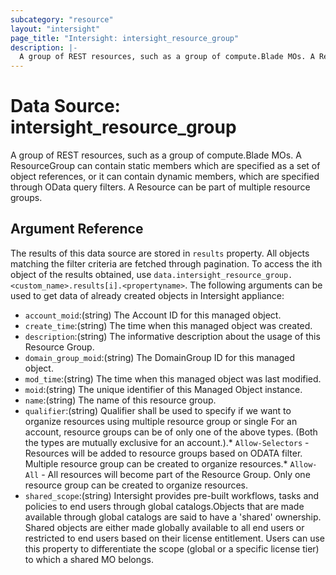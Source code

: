 ```yaml
---
subcategory: "resource"
layout: "intersight"
page_title: "Intersight: intersight_resource_group"
description: |-
  A group of REST resources, such as a group of compute.Blade MOs. A ResourceGroup can contain static members which are specified as a set of object references, or it can contain dynamic members, which are specified through OData query filters. A Resource can be part of multiple resource groups.
---
```


# Data Source: intersight_resource_group
A group of REST resources, such as a group of compute.Blade MOs. A ResourceGroup can contain static members which are specified as a set of object references, or it can contain dynamic members, which are specified through OData query filters. A Resource can be part of multiple resource groups.
## Argument Reference
The results of this data source are stored in `results` property.
All objects matching the filter criteria are fetched through pagination.
To access the ith object of the results obtained, use `data.intersight_resource_group.<custom_name>.results[i].<propertyname>`.
The following arguments can be used to get data of already created objects in Intersight appliance:
* `account_moid`:(string) The Account ID for this managed object. 
* `create_time`:(string) The time when this managed object was created. 
* `description`:(string) The informative description about the usage of this Resource Group. 
* `domain_group_moid`:(string) The DomainGroup ID for this managed object. 
* `mod_time`:(string) The time when this managed object was last modified. 
* `moid`:(string) The unique identifier of this Managed Object instance. 
* `name`:(string) The name of this resource group. 
* `qualifier`:(string) Qualifier shall be used to specify if we want to organize resources using multiple resource group or single For an account, resource groups can be of only one of the above types. (Both the types are mutually exclusive for an account.).* `Allow-Selectors` - Resources will be added to resource groups based on ODATA filter. Multiple resource group can be created to organize resources.* `Allow-All` - All resources will become part of the Resource Group. Only one resource group can be created to organize resources. 
* `shared_scope`:(string) Intersight provides pre-built workflows, tasks and policies to end users through global catalogs.Objects that are made available through global catalogs are said to have a 'shared' ownership. Shared objects are either made globally available to all end users or restricted to end users based on their license entitlement. Users can use this property to differentiate the scope (global or a specific license tier) to which a shared MO belongs. 
 